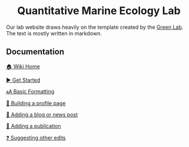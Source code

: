 <h1 align="center">Quantitative Marine Ecology Lab</h1>

Our lab website draws heavily on the template created by the [Green Lab](https://github.com/greenelab/lab-website-template). The text is mostly written in markdown.

## Documentation

[🏠 Wiki Home](https://github.com/QuantMarineEcoLab/quantmarineecolab.github.io/wiki/)

[▶️ Get Started](https://github.com/QuantMarineEcoLab/quantmarineecolab.github.io/wiki/Getting-started)

[🗚 Basic Formatting](https://github.com/QuantMarineEcoLab/quantmarineecolab.github.io/wiki/Basic-formatting)

[📝 Building a profile page](https://github.com/QuantMarineEcoLab/quantmarineecolab.github.io/wiki/Building-a-profile-page)

[🧱 Adding a blog or news post](https://github.com/QuantMarineEcoLab/quantmarineecolab.github.io/wiki/Adding-a-blog-or-news-post)

[🤖 Adding a publication](https://github.com/QuantMarineEcoLab/quantmarineecolab.github.io/wiki/Adding-a-publication)

[❓ Suggesting other edits](https://github.com/QuantMarineEcoLab/quantmarineecolab.github.io/wiki/Suggesting-edits-for-other-parts-of-the-website)

